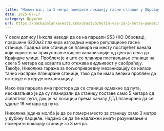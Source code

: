 ```yaml
---
title: "Молим вас, за 3 метра померите локацију гасне станице у Обровцу!"
date: 2025-07-17
category: Друштво
url: https://backapalankavesti.com/drustvo/molim-vas-za-3-metra-pomerite-lokaciju-gasne-stanice-u-obrovcu/
---
```


У свом допису Никола наводи да се на парцели 953 (КО Обровац), површине 6220м2 планира изградња мерно регулационе гасне станице. Градња ове станице се планира на месту постојећег канала који користи за прикупљање кишне канализације од центра села до Крајишке улице. Проблем је и што се планира постављање станице на свега 5 метара од асвалта што отежава видљивост у саобраћају. Такође, Николина гаража за пољопривредну механизацију се налази тачно наспрам планиране станице, тако да би имао велики проблем да истерује и утерује механизацију.

Иако ова парцела има простора да се станица одмакне од пута, несхватљиво је да су планирали да станицу поставе само 5 метара од асвалтног пута, док је на локацији према каналу ДТД планирано да се удаље 16 метара од пута.

Николина једина молба је да се помери место за станицу само 3 метра у дубину парцеле. Надамо се да ће надлажни имати разумевање и померити локацију станице за 3 метра.
